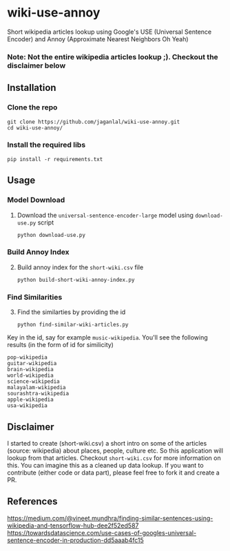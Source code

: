 # wiki-use-annoy
Short wikipedia articles lookup using Google's USE (Universal Sentence Encoder) and Annoy (Approximate Nearest Neighbors Oh Yeah)

### Note: Not the entire wikipedia articles lookup ;). Checkout the disclaimer below

## Installation

### Clone the repo
```
git clone https://github.com/jaganlal/wiki-use-annoy.git
cd wiki-use-annoy/
```

### Install the required libs
```
pip install -r requirements.txt
```

## Usage

### Model Download
1. Download the `universal-sentence-encoder-large` model using `download-use.py` script

    `python download-use.py`

### Build Annoy Index
2. Build annoy index for the `short-wiki.csv` file

    `python build-short-wiki-annoy-index.py`

### Find Similarities
3. Find the similarties by providing the id

    `python find-similar-wiki-articles.py`

Key in the id, say for example `music-wikipedia`. 
You'll see the following results (in the form of id for similicity)
```
pop-wikipedia
guitar-wikipedia
brain-wikipedia
world-wikipedia
science-wikipedia
malayalam-wikipedia
sourashtra-wikipedia
apple-wikipedia
usa-wikipedia
```


## Disclaimer
I started to create (short-wiki.csv) a short intro on some of the articles (source: wikipedia) about places, people, culture etc. So this application will lookup from that articles. Checkout `short-wiki.csv` for more information on this. You can imagine this as a cleaned up data lookup. If you want to contribute (either code or data part), please feel free to fork it and create a PR.

## References
https://medium.com/@vineet.mundhra/finding-similar-sentences-using-wikipedia-and-tensorflow-hub-dee2f52ed587
https://towardsdatascience.com/use-cases-of-googles-universal-sentence-encoder-in-production-dd5aaab4fc15

